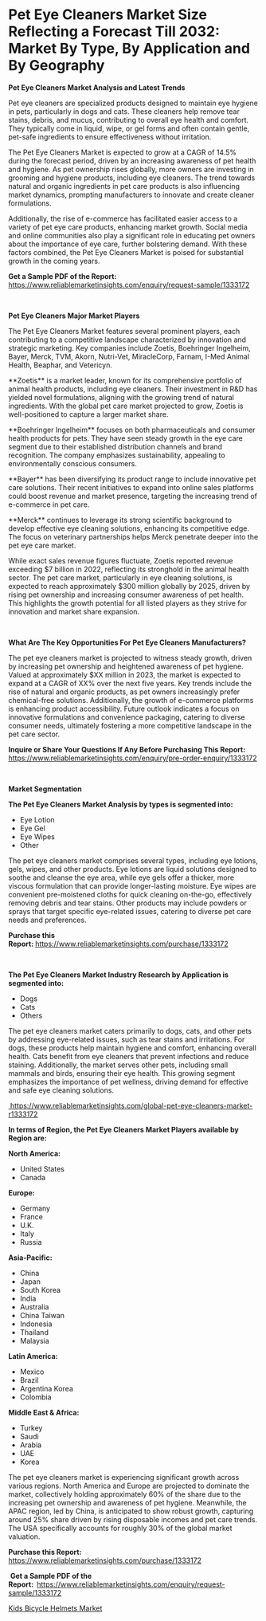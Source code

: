 <p><h1>Pet Eye Cleaners Market Size Reflecting a Forecast Till 2032: Market By Type, By Application and By Geography</h1></p><p><strong>Pet Eye Cleaners Market Analysis and Latest Trends</strong></p>
<p><p>Pet eye cleaners are specialized products designed to maintain eye hygiene in pets, particularly in dogs and cats. These cleaners help remove tear stains, debris, and mucus, contributing to overall eye health and comfort. They typically come in liquid, wipe, or gel forms and often contain gentle, pet-safe ingredients to ensure effectiveness without irritation.</p><p>The Pet Eye Cleaners Market is expected to grow at a CAGR of 14.5% during the forecast period, driven by an increasing awareness of pet health and hygiene. As pet ownership rises globally, more owners are investing in grooming and hygiene products, including eye cleaners. The trend towards natural and organic ingredients in pet care products is also influencing market dynamics, prompting manufacturers to innovate and create cleaner formulations. </p><p>Additionally, the rise of e-commerce has facilitated easier access to a variety of pet eye care products, enhancing market growth. Social media and online communities also play a significant role in educating pet owners about the importance of eye care, further bolstering demand. With these factors combined, the Pet Eye Cleaners Market is poised for substantial growth in the coming years.</p></p>
<p><strong>Get a Sample PDF of the Report:&nbsp;</strong> <a href="https://www.reliablemarketinsights.com/enquiry/request-sample/1333172?utm_campaign=2563&utm_medium=2&utm_source=Github&utm_content=ia&utm_term=24032025&utm_id=pet-eye-cleaners">https://www.reliablemarketinsights.com/enquiry/request-sample/1333172</a></p>
<p>&nbsp;</p>
<p><strong>Pet Eye Cleaners Major Market Players</strong></p>
<p><p>The Pet Eye Cleaners Market features several prominent players, each contributing to a competitive landscape characterized by innovation and strategic marketing. Key companies include Zoetis, Boehringer Ingelheim, Bayer, Merck, TVM, Akorn, Nutri-Vet, MiracleCorp, Farnam, I-Med Animal Health, Beaphar, and Vetericyn.</p><p>**Zoetis** is a market leader, known for its comprehensive portfolio of animal health products, including eye cleaners. Their investment in R&D has yielded novel formulations, aligning with the growing trend of natural ingredients. With the global pet care market projected to grow, Zoetis is well-positioned to capture a larger market share.</p><p>**Boehringer Ingelheim** focuses on both pharmaceuticals and consumer health products for pets. They have seen steady growth in the eye care segment due to their established distribution channels and brand recognition. The company emphasizes sustainability, appealing to environmentally conscious consumers.</p><p>**Bayer** has been diversifying its product range to include innovative pet care solutions. Their recent initiatives to expand into online sales platforms could boost revenue and market presence, targeting the increasing trend of e-commerce in pet care.</p><p>**Merck** continues to leverage its strong scientific background to develop effective eye cleaning solutions, enhancing its competitive edge. The focus on veterinary partnerships helps Merck penetrate deeper into the pet eye care market.</p><p>While exact sales revenue figures fluctuate, Zoetis reported revenue exceeding $7 billion in 2022, reflecting its stronghold in the animal health sector. The pet care market, particularly in eye cleaning solutions, is expected to reach approximately $300 million globally by 2025, driven by rising pet ownership and increasing consumer awareness of pet health. This highlights the growth potential for all listed players as they strive for innovation and market share expansion.</p></p>
<p>&nbsp;</p>
<p><strong>What Are The Key Opportunities For Pet Eye Cleaners Manufacturers?</strong></p>
<p><p>The pet eye cleaners market is projected to witness steady growth, driven by increasing pet ownership and heightened awareness of pet hygiene. Valued at approximately $XX million in 2023, the market is expected to expand at a CAGR of XX% over the next five years. Key trends include the rise of natural and organic products, as pet owners increasingly prefer chemical-free solutions. Additionally, the growth of e-commerce platforms is enhancing product accessibility. Future outlook indicates a focus on innovative formulations and convenience packaging, catering to diverse consumer needs, ultimately fostering a more competitive landscape in the pet care sector.</p></p>
<p><strong>Inquire or Share Your Questions If Any Before Purchasing This Report:</strong> <a href="https://www.reliablemarketinsights.com/enquiry/pre-order-enquiry/1333172?utm_campaign=2563&utm_medium=2&utm_source=Github&utm_content=ia&utm_term=24032025&utm_id=pet-eye-cleaners">https://www.reliablemarketinsights.com/enquiry/pre-order-enquiry/1333172</a></p>
<p>&nbsp;</p>
<p><strong>Market Segmentation</strong></p>
<p><strong>The Pet Eye Cleaners Market Analysis by types is segmented into:</strong></p>
<p><ul><li>Eye Lotion</li><li>Eye Gel</li><li>Eye Wipes</li><li>Other</li></ul></p>
<p><p>The pet eye cleaners market comprises several types, including eye lotions, gels, wipes, and other products. Eye lotions are liquid solutions designed to soothe and cleanse the eye area, while eye gels offer a thicker, more viscous formulation that can provide longer-lasting moisture. Eye wipes are convenient pre-moistened cloths for quick cleaning on-the-go, effectively removing debris and tear stains. Other products may include powders or sprays that target specific eye-related issues, catering to diverse pet care needs and preferences.</p></p>
<p><strong>Purchase this Report:&nbsp;</strong><a href="https://www.reliablemarketinsights.com/purchase/1333172?utm_campaign=2563&utm_medium=2&utm_source=Github&utm_content=ia&utm_term=24032025&utm_id=pet-eye-cleaners">https://www.reliablemarketinsights.com/purchase/1333172</a></p>
<p>&nbsp;</p>
<p><strong>The Pet Eye Cleaners Market Industry Research by Application is segmented into:</strong></p>
<p><ul><li>Dogs</li><li>Cats</li><li>Others</li></ul></p>
<p><p>The pet eye cleaners market caters primarily to dogs, cats, and other pets by addressing eye-related issues, such as tear stains and irritations. For dogs, these products help maintain hygiene and comfort, enhancing overall health. Cats benefit from eye cleaners that prevent infections and reduce staining. Additionally, the market serves other pets, including small mammals and birds, ensuring their eye health. This growing segment emphasizes the importance of pet wellness, driving demand for effective and safe eye cleaning solutions.</p></p>
<p><a href="https://www.reliablemarketinsights.com/global-pet-eye-cleaners-market-r1333172?utm_campaign=2563&utm_medium=2&utm_source=Github&utm_content=ia&utm_term=24032025&utm_id=pet-eye-cleaners">&nbsp;https://www.reliablemarketinsights.com/global-pet-eye-cleaners-market-r1333172</a></p>
<p><strong>In terms of Region, the Pet Eye Cleaners Market Players available by Region are:</strong></p>
<p>
    <p> <strong> North America: </strong>
        <ul>
            <li>United States</li>
            <li>Canada</li>
        </ul>
        </p> 
    <p> <strong> Europe: </strong>
        <ul>
            <li>Germany</li>
            <li>France</li>
            <li>U.K.</li>
            <li>Italy</li>
            <li>Russia</li>
        </ul>
        </p> 
    <p> <strong> Asia-Pacific: </strong>
        <ul>
            <li>China</li>
            <li>Japan</li>
            <li>South Korea</li>
            <li>India</li>
            <li>Australia</li>
            <li>China Taiwan</li>
            <li>Indonesia</li>
            <li>Thailand</li>
            <li>Malaysia</li>
        </ul>
        </p> 
    <p> <strong> Latin America: </strong>
        <ul>
            <li>Mexico</li>
            <li>Brazil</li>
            <li>Argentina Korea</li>
            <li>Colombia</li>
        </ul>
        </p> 
    <p> <strong> Middle East & Africa: </strong>
        <ul>
            <li>Turkey</li>
            <li>Saudi</li>
            <li>Arabia</li>
            <li>UAE</li>
            <li>Korea</li>
        </ul>
    </p>
    </p>
<p><p>The pet eye cleaners market is experiencing significant growth across various regions. North America and Europe are projected to dominate the market, collectively holding approximately 60% of the share due to the increasing pet ownership and awareness of pet hygiene. Meanwhile, the APAC region, led by China, is anticipated to show robust growth, capturing around 25% share driven by rising disposable incomes and pet care trends. The USA specifically accounts for roughly 30% of the global market valuation.</p></p>
<p><strong>Purchase this Report: </strong><a href="https://www.reliablemarketinsights.com/purchase/1333172?utm_campaign=2563&utm_medium=2&utm_source=Github&utm_content=ia&utm_term=24032025&utm_id=pet-eye-cleaners">https://www.reliablemarketinsights.com/purchase/1333172</a></p>
<p>&nbsp;<strong>Get a Sample PDF of the Report:&nbsp;&nbsp;</strong><a href="https://www.reliablemarketinsights.com/enquiry/request-sample/1333172?utm_campaign=2563&utm_medium=2&utm_source=Github&utm_content=ia&utm_term=24032025&utm_id=pet-eye-cleaners">https://www.reliablemarketinsights.com/enquiry/request-sample/1333172</a></p>
<p><strong></strong></p>
<p><p><a href="https://github.com/lisaeichler20775/Market-Research-Report-List-1/blob/main/kids-bicycle-helmets-market.md?utm_campaign=2563&utm_medium=2&utm_source=Github&utm_content=ia&utm_term=24032025&utm_id=pet-eye-cleaners">Kids Bicycle Helmets Market</a></p></p>